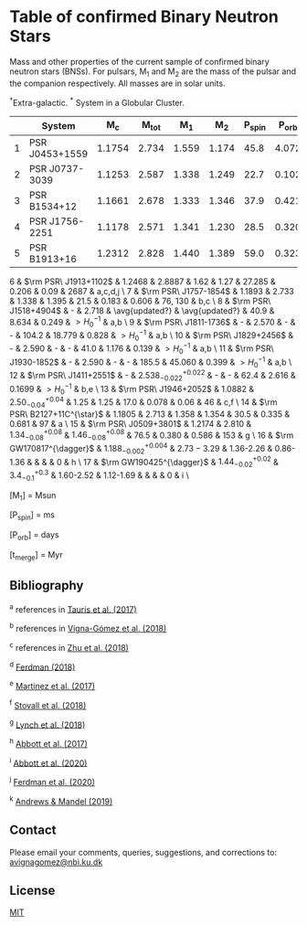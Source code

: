 # Table of confirmed Binary Neutron Stars

Mass and other properties of the current sample of confirmed binary neutron stars (BNSs). For pulsars, M<sub>1</sub> and M<sub>2</sub> are the mass of the pulsar and the companion respectively. All masses are in solar units.

<sup>†</sup>Extra-galactic. <sup>*</sup> System in a Globular Cluster. 

|     | System         | M<sub>c</sub> | M<sub>tot</sub> | M<sub>1</sub> | M<sub>2</sub> | P<sub>spin</sub> | P<sub>orb</sub> | e     | t<sub>merge</sub>  | Ref   | Discovery |
| --- | -------------- | ------------- | --------------- | ------------- | ------------- | ---------------- | ----------------| ----- | -------------------| ----- | --------- |
| 1   | PSR J0453+1559 | 1.1754        | 2.734           | 1.559         | 1.174         | 45.8             | 4.072            | 0.113 | >H<sub>0</sub><sup>-1</sup>                | a,b   |           |
| 2   | PSR J0737-3039 | 1.1253        | 2.587           | 1.338         | 1.249         | 22.7             | 0.102            | 0.088 | 204                                        | a,b   |           |
| 3   | PSR B1534+12   | 1.1661        | 2.678           | 1.333         | 1.346         | 37.9             | 0.421            | 0.274 | 248                                        | a,b   |           |
| 4   | PSR J1756-2251 | 1.1178         | 2.571          | 1.341         | 1.230         | 28.5             | 0.320            | 0.181 | 443                                        | a,b   |           |
| 5   | PSR B1913+16   | 1.2312         | 2.828          | 1.440         | 1.389         | 59.0             | 0.323            | 0.617 | 108                                        | a,b   |           |


6 & $\rm PSR\ J1913+1102$	& 1.2468 & 2.8887 & 1.62 & 1.27 & 27.285 & 0.206 & 0.09 & 2687 & a,c,d,j \\
7 & $\rm PSR\ J1757-1854$ & 1.1893 & 2.733 & 1.338 & 1.395 & 21.5 & 0.183 & 0.606 & 76, 130 &	b,c	\\
8 & $\rm PSR\ J1518+4904$	& - & 2.718 & \avg{updated?} & \avg{updated?} & 40.9 & 8.634 & 0.249 & $>H_0^{-1}$ & a,b \\
9 & $\rm PSR\ J1811-1736$	& - & 2.570 & - & - & 104.2 & 18.779 & 0.828 & $>H_0^{-1}$ &	a,b	\\
10 & $\rm PSR\ J1829+2456$	& - & 2.590 & - & - & 41.0 & 1.176 & 0.139 & $>H_0^{-1}$ &	a,b	\\
11 & $\rm PSR\ J1930-1852$	& - & 2.590 & - & - & 185.5 & 45.060 & 0.399 & $>H_0^{-1}$ &	a,b	\\
12 & $\rm PSR\ J1411+2551$	& - & $2.538^{+0.022}_{-0.022}$	& - & - & 62.4 & 2.616 & 0.1699 & $>H_0^{-1}$ &	b,e	\\
13 & $\rm PSR\ J1946+2052$	& 1.0882 & $2.50^{+0.04}_{-0.04}$ & 1.25 & 1.25 & 17.0 & 0.078 & 0.06 & 46 &	c,f	\\
14 & $\rm PSR\ B2127+11C^{\star}$ & 1.1805 & 2.713 & 1.358 & 1.354 & 30.5 & 0.335 & 0.681 & 97 & a  \\
15 & $\rm PSR\ J0509+3801$ & 1.2174 & 2.810 & $1.34^{+0.08}_{-0.08}$ & $1.46^{+0.08}_{-0.08}$ & 76.5 & 0.380 & 0.586 & 153 & g \\
16 & $\rm GW170817^{\dagger}$ & $1.188^{+0.004}_{-0.002}$ &  $2.73-3.29$ & 1.36-2.26 & 0.86-1.36 &  & & & 0 & h  \\
17 & $\rm GW190425^{\dagger}$ & $1.44^{+0.02}_{-0.02}$  & $3.4^{+0.3}_{-0.1}$ & 1.60-2.52 & 1.12-1.69 & & & & 0 & i  \\

[M<sub>1</sub>] = Msun

[P<sub>spin</sub>] = ms

[P<sub>orb</sub>] = days

[t<sub>merge</sub>] = Myr

## Bibliography

<sup>a</sup> references in [Tauris et al. (2017)](https://ui.adsabs.harvard.edu/abs/2017ApJ...846..170T/abstract)

<sup>b</sup> references in [Vigna-Gómez et al. (2018)](https://ui.adsabs.harvard.edu/abs/2018MNRAS.481.4009V/abstract)

<sup>c</sup> references in [Zhu et al. (2018)](https://ui.adsabs.harvard.edu/abs/2018PhRvD..98d3002Z/abstract)

<sup>d</sup> [Ferdman (2018)](https://ui.adsabs.harvard.edu/abs/2018IAUS..337..146F/abstract)

<sup>e</sup> [Martinez et al. (2017)](https://ui.adsabs.harvard.edu/abs/2017ApJ...851L..29M/abstract)

<sup>f</sup> [Stovall et al. (2018)](https://ui.adsabs.harvard.edu/abs/2018ApJ...854L..22S/abstract)

<sup>g</sup> [Lynch et al. (2018)](https://ui.adsabs.harvard.edu/abs/2018ApJ...859...93L/abstract)

<sup>h</sup> [Abbott et al. (2017)](https://ui.adsabs.harvard.edu/abs/2017PhRvL.119p1101A/abstract)

<sup>i</sup> [Abbott et al. (2020)](https://ui.adsabs.harvard.edu/abs/2020ApJ...892L...3A/abstract)

<sup>j</sup> [Ferdman et al. (2020)](https://ui.adsabs.harvard.edu/abs/2020Natur.583..211F/abstract)

<sup>k</sup> [Andrews & Mandel (2019)](https://ui.adsabs.harvard.edu/abs/2019ApJ...880L...8A/abstract)

## Contact
Please email your comments, queries, suggestions, and corrections to: avignagomez@nbi.ku.dk


## License
[MIT](https://choosealicense.com/licenses/mit/)
